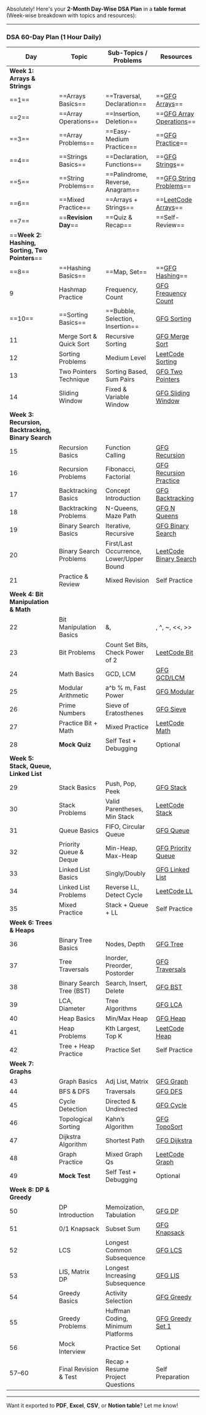 Absolutely! Here's your **2-Month Day-Wise DSA Plan** in a **table format** (Week-wise breakdown with topics and resources):

---

### **DSA 60-Day Plan (1 Hour Daily)**

| **Day**                                            | **Topic**                | **Sub-Topics / Problems**                | **Resources**                                                                                                    |
| -------------------------------------------------- | ------------------------ | ---------------------------------------- | ---------------------------------------------------------------------------------------------------------------- |
| **Week 1: Arrays & Strings**                       |                          |                                          |                                                                                                                  |
| ==1==                                              | ==Arrays Basics==        | ==Traversal, Declaration==               | ==[GFG Arrays](https://www.geeksforgeeks.org/arrays-in-data-structure/)==                                        |
| ==2==                                              | ==Array Operations==     | ==Insertion, Deletion==                  | ==[GFG Array Operations](https://www.geeksforgeeks.org/array-data-structure/)==                                  |
| ==3==                                              | ==Array Problems==       | ==Easy-Medium Practice==                 | ==[GFG Practice](https://practice.geeksforgeeks.org/explore?page=1&topic=Arrays)==                               |
| ==4==                                              | ==Strings Basics==       | ==Declaration, Functions==               | ==[GFG Strings](https://www.geeksforgeeks.org/cpp-strings/)==                                                    |
| ==5==                                              | ==String Problems==      | ==Palindrome, Reverse, Anagram==         | ==[GFG String Problems](https://www.geeksforgeeks.org/string-data-structure/)==                                  |
| ==6==                                              | ==Mixed Practice==       | ==Arrays + Strings==                     | ==[LeetCode Arrays](https://leetcode.com/tag/array/)==                                                           |
| ==7==                                              | ==**Revision Day**==     | ==Quiz & Recap==                         | ==Self-Review==                                                                                                  |
| ==**Week 2: Hashing, Sorting, Two Pointers**==     |                          |                                          |                                                                                                                  |
| ==8==                                              | ==Hashing Basics==       | ==Map, Set==                             | ==[GFG Hashing](https://www.geeksforgeeks.org/hashing-data-structure/)==                                         |
| 9                                                  | Hashmap Practice         | Frequency, Count                         | [GFG Frequency Count](https://www.geeksforgeeks.org/counting-frequencies-of-array-elements/)                     |
| ==10==                                             | ==Sorting Basics==       | ==Bubble, Selection, Insertion==         | [GFG Sorting](https://www.geeksforgeeks.org/sorting-algorithms/)                                                 |
| 11                                                 | Merge Sort & Quick Sort  | Recursive Sorting                        | [GFG Merge Sort](https://www.geeksforgeeks.org/merge-sort/)                                                      |
| 12                                                 | Sorting Problems         | Medium Level                             | [LeetCode Sorting](https://leetcode.com/tag/sorting/)                                                            |
| 13                                                 | Two Pointers Technique   | Sorting Based, Sum Pairs                 | [GFG Two Pointers](https://www.geeksforgeeks.org/two-pointers-technique/)                                        |
| 14                                                 | Sliding Window           | Fixed & Variable Window                  | [GFG Sliding Window](https://www.geeksforgeeks.org/window-sliding-technique/)                                    |
| **Week 3: Recursion, Backtracking, Binary Search** |                          |                                          |                                                                                                                  |
| 15                                                 | Recursion Basics         | Function Calling                         | [GFG Recursion](https://www.geeksforgeeks.org/introduction-to-recursion-data-structure-and-algorithm-tutorials/) |
| 16                                                 | Recursion Problems       | Fibonacci, Factorial                     | [GFG Recursion Practice](https://practice.geeksforgeeks.org/explore?page=1&category%5B%5D=Recursion)             |
| 17                                                 | Backtracking Basics      | Concept Introduction                     | [GFG Backtracking](https://www.geeksforgeeks.org/backtracking-algorithms/)                                       |
| 18                                                 | Backtracking Problems    | N-Queens, Maze Path                      | [GFG N Queens](https://www.geeksforgeeks.org/n-queen-problem-backtracking-3/)                                    |
| 19                                                 | Binary Search Basics     | Iterative, Recursive                     | [GFG Binary Search](https://www.geeksforgeeks.org/binary-search/)                                                |
| 20                                                 | Binary Search Problems   | First/Last Occurrence, Lower/Upper Bound | [LeetCode Binary Search](https://leetcode.com/tag/binary-search/)                                                |
| 21                                                 | Practice & Review        | Mixed Revision                           | Self Practice                                                                                                    |
| **Week 4: Bit Manipulation & Math**                |                          |                                          |                                                                                                                  |
| 22                                                 | Bit Manipulation Basics  | &,                                       | , ^, ~, <<, >>                                                                                                   |
| 23                                                 | Bit Problems             | Count Set Bits, Check Power of 2         | [LeetCode Bit](https://leetcode.com/tag/bit-manipulation/)                                                       |
| 24                                                 | Math Basics              | GCD, LCM                                 | [GFG GCD/LCM](https://www.geeksforgeeks.org/gcd-in-python/)                                                      |
| 25                                                 | Modular Arithmetic       | a^b % m, Fast Power                      | [GFG Modular](https://www.geeksforgeeks.org/modulo-101-python/)                                                  |
| 26                                                 | Prime Numbers            | Sieve of Eratosthenes                    | [GFG Sieve](https://www.geeksforgeeks.org/sieve-of-eratosthenes/)                                                |
| 27                                                 | Practice Bit + Math      | Mixed Practice                           | [LeetCode Math](https://leetcode.com/tag/math/)                                                                  |
| 28                                                 | **Mock Quiz**            | Self Test + Debugging                    | Optional                                                                                                         |
| **Week 5: Stack, Queue, Linked List**              |                          |                                          |                                                                                                                  |
| 29                                                 | Stack Basics             | Push, Pop, Peek                          | [GFG Stack](https://www.geeksforgeeks.org/stack-data-structure/)                                                 |
| 30                                                 | Stack Problems           | Valid Parentheses, Min Stack             | [LeetCode Stack](https://leetcode.com/tag/stack/)                                                                |
| 31                                                 | Queue Basics             | FIFO, Circular Queue                     | [GFG Queue](https://www.geeksforgeeks.org/queue-data-structure/)                                                 |
| 32                                                 | Priority Queue & Deque   | Min-Heap, Max-Heap                       | [GFG Priority Queue](https://www.geeksforgeeks.org/priority-queue-in-cpp-stl/)                                   |
| 33                                                 | Linked List Basics       | Singly/Doubly                            | [GFG Linked List](https://www.geeksforgeeks.org/data-structures/linked-list/)                                    |
| 34                                                 | Linked List Problems     | Reverse LL, Detect Cycle                 | [LeetCode LL](https://leetcode.com/tag/linked-list/)                                                             |
| 35                                                 | Mixed Practice           | Stack + Queue + LL                       | Self Practice                                                                                                    |
| **Week 6: Trees & Heaps**                          |                          |                                          |                                                                                                                  |
| 36                                                 | Binary Tree Basics       | Nodes, Depth                             | [GFG Tree](https://www.geeksforgeeks.org/binary-tree-data-structure/)                                            |
| 37                                                 | Tree Traversals          | Inorder, Preorder, Postorder             | [GFG Traversals](https://www.geeksforgeeks.org/tree-traversals-inorder-preorder-and-postorder/)                  |
| 38                                                 | Binary Search Tree (BST) | Search, Insert, Delete                   | [GFG BST](https://www.geeksforgeeks.org/binary-search-tree-data-structure/)                                      |
| 39                                                 | LCA, Diameter            | Tree Algorithms                          | [GFG LCA](https://www.geeksforgeeks.org/lowest-common-ancestor-binary-tree-set-1/)                               |
| 40                                                 | Heap Basics              | Min/Max Heap                             | [GFG Heap](https://www.geeksforgeeks.org/heap-data-structure/)                                                   |
| 41                                                 | Heap Problems            | Kth Largest, Top K                       | [LeetCode Heap](https://leetcode.com/tag/heap/)                                                                  |
| 42                                                 | Tree + Heap Practice     | Practice Set                             | Self Practice                                                                                                    |
| **Week 7: Graphs**                                 |                          |                                          |                                                                                                                  |
| 43                                                 | Graph Basics             | Adj List, Matrix                         | [GFG Graph](https://www.geeksforgeeks.org/graph-data-structure-and-algorithms/)                                  |
| 44                                                 | BFS & DFS                | Traversals                               | [GFG DFS](https://www.geeksforgeeks.org/depth-first-search-or-dfs-for-a-graph/)                                  |
| 45                                                 | Cycle Detection          | Directed & Undirected                    | [GFG Cycle](https://www.geeksforgeeks.org/detect-cycle-in-a-graph/)                                              |
| 46                                                 | Topological Sorting      | Kahn’s Algorithm                         | [GFG TopoSort](https://www.geeksforgeeks.org/topological-sorting/)                                               |
| 47                                                 | Dijkstra Algorithm       | Shortest Path                            | [GFG Dijkstra](https://www.geeksforgeeks.org/dijkstras-shortest-path-algorithm-greedy-algo-7/)                   |
| 48                                                 | Graph Practice           | Mixed Graph Qs                           | [LeetCode Graph](https://leetcode.com/tag/graph/)                                                                |
| 49                                                 | **Mock Test**            | Self Test + Debugging                    | Optional                                                                                                         |
| **Week 8: DP & Greedy**                            |                          |                                          |                                                                                                                  |
| 50                                                 | DP Introduction          | Memoization, Tabulation                  | [GFG DP](https://www.geeksforgeeks.org/dynamic-programming/)                                                     |
| 51                                                 | 0/1 Knapsack             | Subset Sum                               | [GFG Knapsack](https://www.geeksforgeeks.org/0-1-knapsack-problem-dp-10/)                                        |
| 52                                                 | LCS                      | Longest Common Subsequence               | [GFG LCS](https://www.geeksforgeeks.org/longest-common-subsequence-dp-4/)                                        |
| 53                                                 | LIS, Matrix DP           | Longest Increasing Subsequence           | [GFG LIS](https://www.geeksforgeeks.org/longest-increasing-subsequence-dp-3/)                                    |
| 54                                                 | Greedy Basics            | Activity Selection                       | [GFG Greedy](https://www.geeksforgeeks.org/greedy-algorithms/)                                                   |
| 55                                                 | Greedy Problems          | Huffman Coding, Minimum Platforms        | [GFG Greedy Set 1](https://www.geeksforgeeks.org/greedy-algorithms-set-1-activity-selection-problem/)            |
| 56                                                 | Mock Interview           | Practice Set                             | Optional                                                                                                         |
| 57–60                                              | Final Revision & Test    | Recap + Resume Project Questions         | Self Preparation                                                                                                 |

---

Want it exported to **PDF**, **Excel**, **CSV**, or **Notion table**? Let me know!